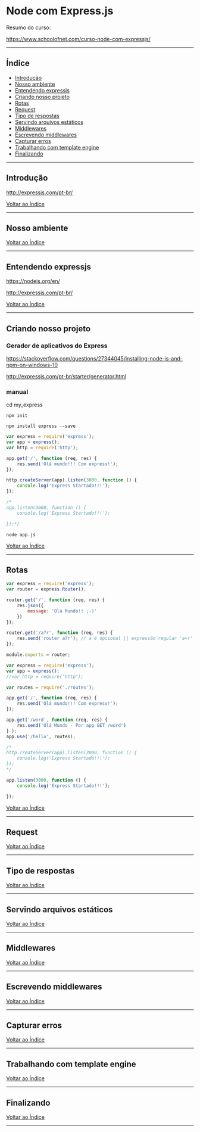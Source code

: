 # Node com Express.js

Resumo do curso:

https://www.schoolofnet.com/curso-node-com-expressjs/

---

## <a name="indice">Índice</a>

- [Introdução](#parte1)
- [Nosso ambiente](#parte2)
- [Entendendo expressjs](#parte3)
- [Criando nosso projeto](#parte4)
- [Rotas](#parte5)
- [Request](#parte6)
- [Tipo de respostas](#parte7)
- [Servindo arquivos estáticos ](#parte8)
- [Middlewares](#parte9)
- [Escrevendo middlewares ](#parte10)
- [Capturar erros](#parte11)
- [Trabalhando com template engine](#parte12)
- [Finalizando](#parte13)

  

---

## <a name="parte1">Introdução</a>

http://expressjs.com/pt-br/

[Voltar ao Índice](#indice)

---

## <a name="parte2">Nosso ambiente</a>

[Voltar ao Índice](#indice)

---


## <a name="parte3">Entendendo expressjs</a>

https://nodejs.org/en/

http://expressjs.com/pt-br/



[Voltar ao Índice](#indice)

---


## <a name="parte4">Criando nosso projeto</a>

### Gerador de aplicativos do Express

https://stackoverflow.com/questions/27344045/installing-node-js-and-npm-on-windows-10

http://expressjs.com/pt-br/starter/generator.html

### manual

cd my_express

```
npm init
```

```
npm install express --save
```

```javascript
var express = require('express');
var app = express();
var http = require('http');

app.get('/', function (req, res) {
    res.send('Olá mundo!!! Com express!');
});

http.createServer(app).listen(3000, function () {
    console.log('Express Startado!!!');
});

/*
app.listen(3000, function () {
    console.log('Express Startado!!!');

});*/

```

```
node app.js
```




[Voltar ao Índice](#indice)

---


## <a name="parte5">Rotas</a>


```javascript
var express = require('express');
var router = express.Router();

router.get('/', function (req, res) {
    res.json({
        message: 'Olá Mundo!! ;-)'
    })
});

router.get('/a?r', function (req, res) {
    res.send('router a?r'); // a é opcional || expressão regular 'a+r' ou 'a*r'
});

module.exports = router;
```

```javascript
var express = require('express');
var app = express();
//var http = require('http');

var routes = require('./routes');

app.get('/', function (req, res) {
    res.send('Olá mundo!!! Com express!');
});

app.get('/word', function (req, res) {
    res.send('Olá Mundo - Por app GET /word')
} );
app.use('/hello', routes);

/*
http.createServer(app).listen(3000, function () {
    console.log('Express Startado!!!');
});
*/

app.listen(3000, function () {
    console.log('Express Startado!!!');

});

```

[Voltar ao Índice](#indice)

---


## <a name="parte6">Request</a>

[Voltar ao Índice](#indice)

---


## <a name="parte7">Tipo de respostas</a>

[Voltar ao Índice](#indice)

---


## <a name="parte8">Servindo arquivos estáticos</a>

[Voltar ao Índice](#indice)

---


## <a name="parte9">Middlewares</a>

[Voltar ao Índice](#indice)

---


## <a name="parte10">Escrevendo middlewares</a>

[Voltar ao Índice](#indice)

---


## <a name="parte11">Capturar erros </a>

[Voltar ao Índice](#indice)

---


## <a name="parte12">Trabalhando com template engine</a>

[Voltar ao Índice](#indice)

---


## <a name="parte13">Finalizando</a>

[Voltar ao Índice](#indice)

---